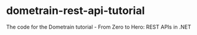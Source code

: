 # dometrain-rest-api-tutorial
The code for the Dometrain tutorial - From Zero to Hero: REST APIs in .NET
